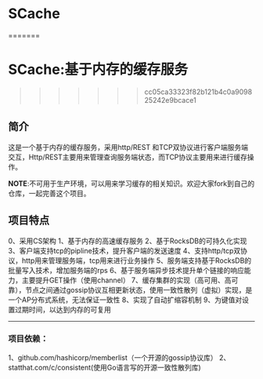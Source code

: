 
# SCache
=======
# SCache:基于内存的缓存服务
>>>>>>> cc05ca33323f82b121b4c0a909825242e9bcace1

## 简介
这是一个基于内存的缓存服务，采用http/REST 和TCP双协议进行客户端服务端交互，Http/REST主要用来管理查询服务端状态，而TCP协议主要用来进行缓存操作。

**NOTE**:不可用于生产环境，可以用来学习缓存的相关知识。欢迎大家fork到自己的仓库，一起完善这个项目。


## 项目特点
0、采用CS架构
1、基于内存的高速缓存服务
2、基于RocksDB的可持久化实现
3、客户端支持tcp的pipline技术，提升客户端的发送速度
4、支持http/tcp双协议，http用来管理服务端，tcp用来进行业务操作
5、服务端支持基于RocksDB的批量写入技术，增加服务端的rps
6、基于服务端异步技术提升单个链接的响应能力，主要提升GET操作（使用channel）
7、缓存集群的实现（高可用、高可靠），节点之间通过gossip协议互相更新状态，使用一致性散列（虚拟）实现，是一个AP分布式系统，无法保证一致性
8、实现了自动扩缩容机制
9、为键值对设置过期时间，以达到内存的可复用


---
### 项目依赖：
1、github.com/hashicorp/memberlist（一个开源的gossip协议库）
2、statthat.com/c/consistent(使用Go语言写的开源一致性散列库)

